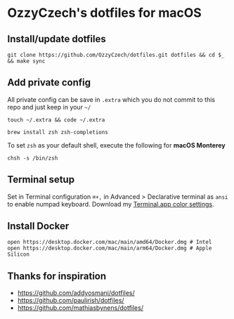 # OzzyCzech's dotfiles for macOS

## Install/update dotfiles

```shell
git clone https://github.com/OzzyCzech/dotfiles.git dotfiles && cd $_ && make sync
```

## Add private config

All private config can be save in `.extra` which you do not commit to this repo and just keep in your `~/`

```shell
touch ~/.extra && code ~/.extra
```

```shell
brew install zsh zsh-completions
```

To set `zsh` as your default shell, execute the following for **macOS Monterey**

```shell
chsh -s /bin/zsh
```

## Terminal setup

Set in Terminal configuration `⌘+,` in Advanced > Declarative terminal as `ansi` to enable numpad keyboard.
Download my [Terminal.app color settings](https://raw.githubusercontent.com/OzzyCzech/dotfiles/install/main/OzzyCzech.terminal).

## Install Docker

```shell
open https://desktop.docker.com/mac/main/amd64/Docker.dmg # Intel
open https://desktop.docker.com/mac/main/arm64/Docker.dmg # Apple Silicon
```


## Thanks for inspiration

- https://github.com/addyosmani/dotfiles/
- https://github.com/paulirish/dotfiles/
- https://github.com/mathiasbynens/dotfiles/
